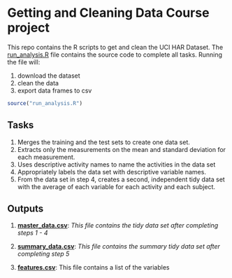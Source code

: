 # Getting and Cleaning Data Course project

This repo contains the R scripts to get and clean the UCI HAR Dataset. The [run_analysis.R](run_analysis.R) file contains the source code to complete all tasks. Running the file will:
1. download the dataset
2. clean the data
3. export data frames to csv

```R
source("run_analysis.R")
```

## Tasks

1. Merges the training and the test sets to create one data set.
2. Extracts only the measurements on the mean and standard deviation for each measurement.
3. Uses descriptive activity names to name the activities in the data set
4. Appropriately labels the data set with descriptive variable names.
5. From the data set in step 4, creates a second, independent tidy data set with the average of each variable for each activity and each subject.

## Outputs

1. **[master_data.csv](master_data.csv)**: *This file contains the tidy data set after completing steps 1 - 4*

2. **[summary_data.csv](summary_data.csv)**: *This file contains the summary tidy data set after completing step 5*

3. **[features.csv](features.csv)**: This file contains a list of the variables
